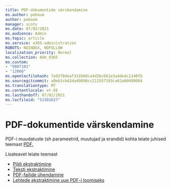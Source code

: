 ```yaml
---
title: PDF-dokumentide värskendamine
ms.author: pebaum
author: pebaum
manager: scotv
ms.date: 07/02/2021
ms.audience: Admin
ms.topic: article
ms.service: o365-administration
ROBOTS: NOINDEX, NOFOLLOW
localization_priority: Normal
ms.collection: Adm_O365
ms.custom:
- "9007101"
- "12066"
ms.openlocfilehash: 7a92f8deaf331b0dca4d3bc661e3a4dedc1140fb
ms.sourcegitcommit: a9eb1cb42da49898cc211557193ca61a00499084
ms.translationtype: MT
ms.contentlocale: et-EE
ms.lasthandoff: 07/02/2021
ms.locfileid: "53381627"
---
```

# <a name="update-pdf-documents"></a>PDF-dokumentide värskendamine

PDF-i muudatuste (sh parameetrid, muutujad ja erandid) kohta leiate juhised teemast [PDF.](/power-automate/desktop-flows/actions-reference/pdf)

Lisateavet leiate teemast

- [Pildi ekstraktimine](/power-automate/desktop-flows/actions-reference/pdf#pdf-actions)
- [Teksti ekstraktimine](/power-automate/desktop-flows/actions-reference/pdf#extracttextfrompdfaction)
- [PDF-failide ühendamine](/power-automate/desktop-flows/actions-reference/pdf#mergefiles)
- [Lehtede ekstraktimine uue PDF-i loomiseks](/power-automate/desktop-flows/actions-reference/pdf#extractpages)
